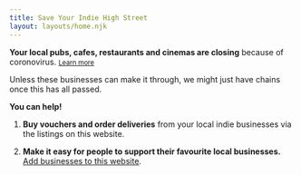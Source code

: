 ```yaml
---
title: Save Your Indie High Street
layout: layouts/home.njk
---
```


**Your local pubs, cafes, restaurants and cinemas are closing** because of coronovirus. <small>[Learn more](https://www.bbc.co.uk/news/uk-51981653)</small>

Unless these businesses can make it through, we might just have chains once this has all passed.

**You can help!**

1. **Buy vouchers and order deliveries** from your local indie businesses via the listings on this website.

2. **Make it easy for people to support their favourite local businesses.** [Add businesses to this website](/add).